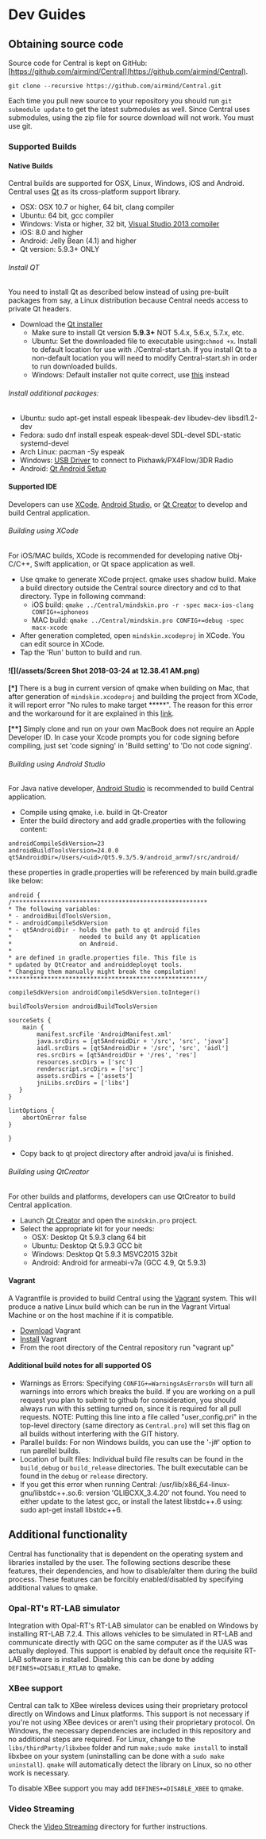 # Dev Guides

## Obtaining source code

Source code for Central is kept on GitHub: [https://github.com/airmind/Central](https://github.com/airmind/Central).

```
git clone --recursive https://github.com/airmind/Central.git
```

Each time you pull new source to your repository you should run `git submodule update` to get the latest submodules as well. Since Central uses submodules, using the zip file for source download will not work. You must use git.

### Supported Builds

#### Native Builds

Central builds are supported for OSX, Linux, Windows, iOS and Android. Central uses [Qt](http://www.qt.io) as its cross-platform support library.

* OSX: OSX 10.7 or higher, 64 bit, clang compiler
* Ubuntu: 64 bit, gcc compiler
* Windows: Vista or higher, 32 bit, [Visual Studio 2013 compiler](http://www.visualstudio.com/downloads/download-visual-studio-vs#d-express-windows-desktop)
* iOS: 8.0 and higher
* Android: Jelly Bean \(4.1\) and higher
* Qt version: 5.9.3+ ONLY

###### Install QT

You need to install Qt as described below instead of using pre-built packages from say, a Linux distribution because Central needs access to private Qt headers.

* Download the [Qt installer](http://www.qt.io/download-open-source)
  * Make sure to install Qt version **5.9.3+** NOT 5.4.x, 5.6.x, 5.7.x, etc.  
  * Ubuntu: Set the downloaded file to executable using:`chmod +x`. Install to default location for use with ./Central-start.sh. If you install Qt to a non-default location you will need to modify Central-start.sh in order to run downloaded builds.
  * Windows: Default installer not quite correct, use [this](http://download.qt.io/official_releases/qt/5.5/5.5.1/qt-opensource-windows-x86-msvc2013-5.5.1.exe) instead

###### Install additional packages:

* Ubuntu: sudo apt-get install espeak libespeak-dev libudev-dev libsdl1.2-dev
* Fedora: sudo dnf install espeak espeak-devel SDL-devel SDL-static systemd-devel
* Arch Linux: pacman -Sy espeak
* Windows: [USB Driver](http://www.pixhawk.org/firmware/downloads) to connect to Pixhawk/PX4Flow/3DR Radio
* Android: [Qt Android Setup](http://doc.qt.io/qt-5/androidgs.html)

#### Supported IDE

Developers can use [XCode](https://developer.apple.com/xcode/), [Android Studio](https://developer.android.com/studio/index.html), or [Qt Creator](http://doc.qt.io/qtcreator/index.html) to develop and build Central application.

###### Building using XCode

For iOS/MAC builds, XCode is recommended for developing native Obj-C/C++, Swift application, or Qt space application as well.

* Use qmake to generate XCode project. qmake uses shadow build. Make a build directory outside the Central source directory and cd to that directory. Type in following command:
  * iOS build: `qmake ../Central/mindskin.pro -r -spec macx-ios-clang CONFIG+=iphoneos`
  * MAC build: `qmake ../Central/mindskin.pro CONFIG+=debug -spec macx-xcode`
* After generation completed, open `mindskin.xcodeproj` in XCode. You can edit source in XCode.
* Tap the 'Run' button to build and run.

#### ![](/assets/Screen Shot 2018-03-24 at 12.38.41 AM.png)

**\[\*\]** There is a bug in current version of qmake when building on Mac, that after generation of  `mindskin.xcodeproj` and building the project from XCode, it will report error "No rules to make target \*\*\*\*\*". The reason for this error and the workaround for it are explained in this [link](http://www.club.mindpx.net/topic/5b102e3f2b3ad01c299b4a72).

**\[\*\*\]** Simply clone and run on your own MacBook does not require an Apple Developer ID. In case your Xcode prompts you for code signing before compiling, just set 'code signing' in 'Build setting' to 'Do not code signing'.

###### Building using Android Studio

For Java native developer, [Android Studio](https://developer.android.com/studio/index.html) is recommended to build Central application.

* Compile using qmake, i.e. build in Qt-Creator
* Enter the build directory and add gradle.properties with the following content:

```
androidCompileSdkVersion=23
androidBuildToolsVersion=24.0.0
qt5AndroidDir=/Users/<uid>/Qt5.9.3/5.9/android_armv7/src/android/
```

these properties in gradle.properties will be referenced by main build.gradle like below:

```
android {
/*******************************************************
* The following variables:
* - androidBuildToolsVersion,
* - androidCompileSdkVersion
* - qt5AndroidDir - holds the path to qt android files
*                   needed to build any Qt application
*                   on Android.
*
* are defined in gradle.properties file. This file is
* updated by QtCreator and androiddeployqt tools.
* Changing them manually might break the compilation!
*******************************************************/

compileSdkVersion androidCompileSdkVersion.toInteger()

buildToolsVersion androidBuildToolsVersion

sourceSets {
    main {
        manifest.srcFile 'AndroidManifest.xml'
        java.srcDirs = [qt5AndroidDir + '/src', 'src', 'java']
        aidl.srcDirs = [qt5AndroidDir + '/src', 'src', 'aidl']
        res.srcDirs = [qt5AndroidDir + '/res', 'res']
        resources.srcDirs = ['src']
        renderscript.srcDirs = ['src']
        assets.srcDirs = ['assets']
        jniLibs.srcDirs = ['libs']
   }
}

lintOptions {
    abortOnError false
}

}
```

* Copy back to qt project directory after android java/ui is finished.

###### Building using QtCreator

For other builds and platforms, developers can use QtCreator to build Central application.

* Launch [Qt Creator](http://doc.qt.io/qtcreator/index.html) and open the `mindskin.pro` project.
* Select the appropriate kit for your needs:
  * OSX: Desktop Qt 5.9.3 clang 64 bit
  * Ubuntu: Desktop Qt 5.9.3 GCC bit
  * Windows: Desktop Qt 5.9.3 MSVC2015 32bit
  * Android: Android for armeabi-v7a \(GCC 4.9, Qt 5.9.3\)

#### Vagrant

A Vagrantfile is provided to build Central using the [Vagrant](https://www.vagrantup.com/) system. This will produce a native Linux build which can be run in the Vagrant Virtual Machine or on the host machine if it is compatible.

* [Download](https://www.vagrantup.com/downloads.html) Vagrant
* [Install](https://www.vagrantup.com/docs/getting-started/) Vagrant
* From the root directory of the Central repository run "vagrant up"

#### Additional build notes for all supported OS

* Warnings as Errors: Specifying `CONFIG+=WarningsAsErrorsOn` will turn all warnings into errors which breaks the build. If you are working on a pull request you plan to submit to github for consideration, you should always run with this setting turned on, since it is required for all pull requests. NOTE: Putting this line into a file called "user\_config.pri" in the top-level directory \(same directory as `Central.pro`\) will set this flag on all builds without interfering with the GIT history.
* Parallel builds: For non Windows builds, you can use the '-j\#' option to run parellel builds.
* Location of built files: Individual build file results can be found in the `build_debug` or `build_release` directories. The built executable can be found in the `debug` or `release` directory.
* If you get this error when running Central: /usr/lib/x86\_64-linux-gnu/libstdc++.so.6: version 'GLIBCXX\_3.4.20' not found. You need to either update to the latest gcc, or install the latest libstdc++.6 using: sudo apt-get install libstdc++6.

## Additional functionality

Central has functionality that is dependent on the operating system and libraries installed by the user. The following sections describe these features, their dependencies, and how to disable/alter them during the build process. These features can be forcibly enabled/disabled by specifying additional values to qmake.

### Opal-RT's RT-LAB simulator

Integration with Opal-RT's RT-LAB simulator can be enabled on Windows by installing RT-LAB 7.2.4. This allows vehicles to be simulated in RT-LAB and communicate directly with QGC on the same computer as if the UAS was actually deployed. This support is enabled by default once the requisite RT-LAB software is installed. Disabling this can be done by adding `DEFINES+=DISABLE_RTLAB` to qmake.

### XBee support

Central can talk to XBee wireless devices using their proprietary protocol directly on Windows and Linux platforms. This support is not necessary if you're not using XBee devices or aren't using their proprietary protocol. On Windows, the necessary dependencies are included in this repository and no additional steps are required. For Linux, change to the `libs/thirdParty/libxbee` folder and run `make;sudo make install` to install libxbee on your system \(uninstalling can be done with a `sudo make uninstall`\). `qmake` will automatically detect the library on Linux, so no other work is necessary.

To disable XBee support you may add `DEFINES+=DISABLE_XBEE` to qmake.

### Video Streaming

Check the [Video Streaming](https://github.com/mavlink/Central/tree/master/src/VideoStreaming) directory for further instructions.

